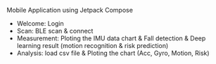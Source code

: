 Mobile Application using Jetpack Compose
- Welcome: Login
- Scan: BLE scan & connect
- Measurement: Ploting the IMU data chart & Fall detection & Deep learning result (motion recognition & risk prediction)
- Analysis: load csv file & Ploting the chart (Acc, Gyro, Motion, Risk)
